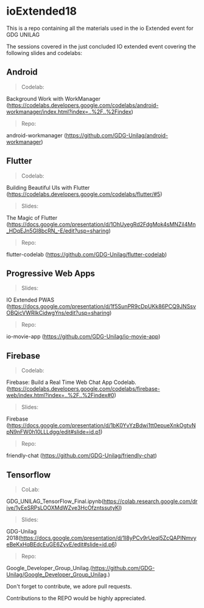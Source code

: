 # ioExtended18
This is a repo containing all the materials used in the io Extended event for GDG UNILAG

The sessions covered in the just concluded IO extended event covering the following slides and codelabs:

## Android

> Codelab: 

Background Work with WorkManager (https://codelabs.developers.google.com/codelabs/android-workmanager/index.html?index=..%2F..%2Findex)

> Repo: 

android-workmanager (https://github.com/GDG-Unilag/android-workmanager)


## Flutter

> Codelab: 

Building Beautiful UIs with Flutter (https://codelabs.developers.google.com/codelabs/flutter/#5)

> Slides:

The Magic of Flutter (https://docs.google.com/presentation/d/1OhUyegRd2FdgMok4sMNZil4Mn_HDqEJn5GI8bcRN_-E/edit?usp=sharing)

> Repo: 

flutter-codelab (https://github.com/GDG-Unilag/flutter-codelab)

## Progressive Web Apps

> Slides: 

IO Extended PWAS (https://docs.google.com/presentation/d/1f5SunPR9cDpUKk86PCQ9JNSsvOBQicVWRIkCidwgYns/edit?usp=sharing)

> Repo: 

io-movie-app (https://github.com/GDG-Unilag/io-movie-app)

## Firebase

> Codelab: 

Firebase: Build a Real Time Web Chat App Codelab. (https://codelabs.developers.google.com/codelabs/firebase-web/index.html?index=..%2F..%2Findex#0)

> Slides: 

Firebase (https://docs.google.com/presentation/d/1bK0YvYzBdwi1tt0epueXnkOgtvNpN9nFW0h10LLLdgg/edit#slide=id.p1)

> Repo: 

friendly-chat (https://github.com/GDG-Unilag/friendly-chat)

## Tensorflow

> CoLab:

GDG_UNILAG_TensorFlow_Final.ipynb(https://colab.research.google.com/drive/1yEeSRPsLOOXMdWZve3HcOfzntssutyKl)

> Slides: 

GDG-Unilag 2018(https://docs.google.com/presentation/d/1I8yPCv9rUeql5ZcQAPINmvyeBeKxHqBEdcEuGE6ZyvE/edit#slide=id.p6)

> Repo:

Google_Developer_Group_Unilag.(https://github.com/GDG-Unilag/Google_Developer_Group_Unilag.)


Don't  forget to contribute, we adore pull requests. 


Contributions to the REPO would be highly appreciated.
